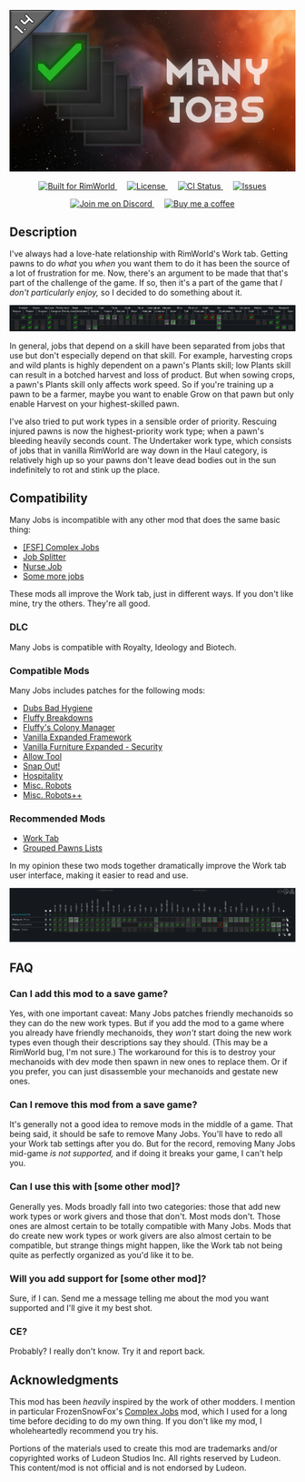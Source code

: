 <p align="center">
<img alt="" src="About/Preview.png">
</p>

<p align="center">
  <a href="https://rimworldgame.com/">
    <img alt="Built for RimWorld" src="https://img.shields.io/badge/dynamic/xml?url=https%3A%2F%2Fraw.githubusercontent.com%2FCaptainArbitrary%2FManyJobs%2Fmain%2FAbout%2FAbout.xml&query=%2FModMetaData%2FsupportedVersions%2Fli%5Blast()%5D&label=Built%20for%20RimWorld&style=for-the-badge" />
  </a>
&emsp;
  <a href="LICENSE">
    <img alt="License" src="https://img.shields.io/github/license/CaptainArbitrary/ManyJobs?style=for-the-badge" />
  </a>
&emsp;
  <a href="https://github.com/CaptainArbitrary/ManyJobs/actions/workflows/ci.yml">
    <img alt="CI Status" src="https://img.shields.io/github/actions/workflow/status/CaptainArbitrary/ManyJobs/ci.yml?style=for-the-badge&label=CI" />
  </a>
&emsp;
  <a href="https://github.com/CaptainArbitrary/ManyJobs/issues">
    <img alt="Issues" src="https://img.shields.io/github/issues/CaptainArbitrary/ManyJobs?style=for-the-badge" />
  </a>
</p>

<p align="center">
  <a href="https://discord.gg/4SrvKaQTB3">
    <img alt="Join me on Discord" src="https://img.shields.io/badge/join_me_on-discord-blue?style=for-the-badge&logo=discord"/>
  </a>
&emsp;
  <a href="https://ko-fi.com/T6T1NNFAL">
    <img alt="Buy me a coffee" src="https://shields.io/badge/ko--fi-Buy_me_a_coffee-ff5f5f?logo=ko-fi&style=for-the-badge"/>
  </a>
</p>

## Description

I've always had a love-hate relationship with RimWorld's Work tab. Getting pawns to do _what_ you _when_ you want them to do it has been the source of a lot of frustration for me. Now, there's an argument to be made that that's part of the challenge of the game. If so, then it's a part of the game that _I don't particularly enjoy,_ so I decided to do something about it.

[![Many Jobs Work Tab](.github/README/Many_Jobs_Work_Tab.png)](.github/README/Many_Jobs_Work_Tab.png?raw=true)

In general, jobs that depend on a skill have been separated from jobs that use but don't especially depend on that skill. For example, harvesting crops and wild plants is highly dependent on a pawn's Plants skill; low Plants skill can result in a botched harvest and loss of product. But when sowing crops, a pawn's Plants skill only affects work speed. So if you're training up a pawn to be a farmer, maybe you want to enable Grow on that pawn but only enable Harvest on your highest-skilled pawn.

I've also tried to put work types in a sensible order of priority. Rescuing injured pawns is now the highest-priority work type; when a pawn's bleeding heavily seconds count. The Undertaker work type, which consists of jobs that in vanilla RimWorld are way down in the Haul category, is relatively high up so your pawns don't leave dead bodies out in the sun indefinitely to rot and stink up the place.

## Compatibility

Many Jobs is incompatible with any other mod that does the same basic thing:

- [[FSF] Complex Jobs](https://steamcommunity.com/sharedfiles/filedetails/?id=2069684319)
- [Job Splitter](https://steamcommunity.com/sharedfiles/filedetails/?id=1211661009)
- [Nurse Job](https://steamcommunity.com/sharedfiles/filedetails/?id=1820501433)
- [Some more jobs](https://steamcommunity.com/sharedfiles/filedetails/?id=2245161494)

These mods all improve the Work tab, just in different ways. If you don't like mine, try the others. They're all good.

### DLC

Many Jobs is compatible with Royalty, Ideology and Biotech.

### Compatible Mods

Many Jobs includes patches for the following mods:

- [Dubs Bad Hygiene](https://steamcommunity.com/sharedfiles/filedetails/?id=836308268)
- [Fluffy Breakdowns](https://steamcommunity.com/sharedfiles/filedetails/?id=726244033)
- [Fluffy's Colony Manager](https://steamcommunity.com/sharedfiles/filedetails/?id=715565262)
- [Vanilla Expanded Framework](https://steamcommunity.com/sharedfiles/filedetails/?id=2023507013)
- [Vanilla Furniture Expanded - Security](https://steamcommunity.com/sharedfiles/filedetails/?id=1845154007)
- [Allow Tool](https://steamcommunity.com/sharedfiles/filedetails/?id=761421485)
- [Snap Out!](https://steamcommunity.com/sharedfiles/filedetails/?id=1319782555)
- [Hospitality](https://steamcommunity.com/sharedfiles/filedetails/?id=753498552)
- [Misc. Robots](https://steamcommunity.com/workshop/filedetails/?id=724602224)
- [Misc. Robots++](https://steamcommunity.com/sharedfiles/filedetails/?id=747645520)

### Recommended Mods

- [Work Tab](https://steamcommunity.com/sharedfiles/filedetails/?id=725219116)
- [Grouped Pawns Lists](https://steamcommunity.com/sharedfiles/filedetails/?id=2340773428)

In my opinion these two mods together dramatically improve the Work tab user interface, making it easier to read and use.

[![Work Tab Work Tab](.github/README/Work_Tab_Work_Tab_lol.png)](.github/README/Work_Tab_Work_Tab_lol.png?raw=true)

## FAQ

### Can I add this mod to a save game?

Yes, with one important caveat: Many Jobs patches friendly mechanoids so they can do the new work types. But if you add the mod to a game where you already have friendly mechanoids, they _won't_ start doing the new work types even though their descriptions say they should. (This may be a RimWorld bug, I'm not sure.) The workaround for this is to destroy your mechanoids with dev mode then spawn in new ones to replace them. Or if you prefer, you can just disassemble your mechanoids and gestate new ones.

### Can I remove this mod from a save game?

It's generally not a good idea to remove mods in the middle of a game. That being said, it should be safe to remove Many Jobs. You'll have to redo all your Work tab settings after you do. But for the record, removing Many Jobs mid-game _is not supported,_ and if doing it breaks your game, I can't help you.

### Can I use this with [some other mod]?

Generally yes. Mods broadly fall into two categories: those that add new work types or work givers and those that don't. Most mods don't. Those ones are almost certain to be totally compatible with Many Jobs. Mods that do create new work types or work givers are also almost certain to be compatible, but strange things might happen, like the Work tab not being quite as perfectly organized as you'd like it to be.

### Will you add support for [some other mod]?

Sure, if I can. Send me a message telling me about the mod you want supported and I'll give it my best shot.

### CE?

Probably? I really don't know. Try it and report back.

## Acknowledgments

This mod has been _heavily_ inspired by the work of other modders. I mention in particular FrozenSnowFox's [Complex Jobs](https://steamcommunity.com/sharedfiles/filedetails/?id=2069684319) mod, which I used for a long time before deciding to do my own thing. If you don't like my mod, I wholeheartedly recommend you try his.

Portions of the materials used to create this mod are trademarks and/or copyrighted works of Ludeon Studios Inc. All rights reserved by Ludeon. This content/mod is not official and is not endorsed by Ludeon.
